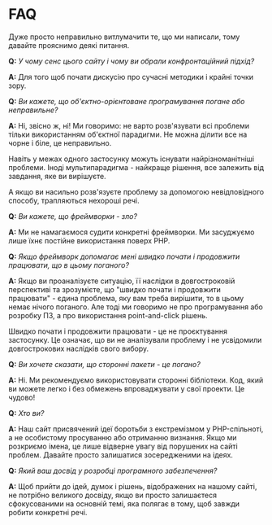 # FAQ #

Дуже просто неправильно витлумачити те, що ми написали, тому давайте прояснимо деякі питання.

**Q:** _У чому сенс цього сайту і чому ви обрали конфронтаційний підхід?_

**A:** Для того щоб почати дискусію про сучасні методики і крайні точки зору.

**Q:** _Ви кажете, що об'єктно-орієнтоване програмування погане або неправильне?_

**A:** Ні, звісно ж, ні! Ми говоримо: не варто розв'язувати всі проблеми тільки використанням об'єктної парадигми. Не можна ділити все на чорне і біле, це неправильно.

Навіть у межах одного застосунку можуть існувати найрізноманітніші проблеми. Іноді мультипарадигма - найкраще рішення, все залежить від завдання, яке ви вирішуєте.

А якщо ви насильно розв'язуєте проблему за допомогою невідповідного способу, трапляються нехороші речі.

**Q:** _Ви кажете, що фреймворки - зло?_

**A:** Ми не намагаємося судити конкретні фреймворки. Ми засуджуємо лише їхнє постійне використання поверх PHP.

**Q:** _Якщо фреймворк допомагає мені швидко почати і продовжити працювати, що в цьому поганого?_

**A:** Якщо ви проаналізуєте ситуацію, її наслідки в довгостроковій перспективі та зрозумієте, що "швидко почати і продовжити працювати" - єдина проблема, яку вам треба вирішити, то в цьому немає нічого поганого. Але тоді ми говоримо не про програмування або розробку ПЗ, а про використання point-and-click рішень.

Швидко почати і продовжити працювати - це не проєктування застосунку. Це означає, що ви не аналізували проблему і не усвідомили довгострокових наслідків свого вибору.

**Q:** _Ви хочете сказати, що сторонні пакети - це погано?_

**A:** Ні. Ми рекомендуємо використовувати сторонні бібліотеки. Код, який ви можете легко і без обмежень впроваджувати у свої проекти. Це чудово!

**Q:** _Хто ви?_

**A:** Наш сайт присвячений ідеї боротьби з екстремізмом у PHP-спільноті, а не особистому просуванню або отриманню визнання. Якщо ми розкриємо імена, це лише відверне увагу від порушених на сайті проблем. Давайте просто залишатися зосередженими на ідеях.

**Q:** _Який ваш досвід у розробці програмного забезпечення?_

**A:** Щоб прийти до ідей, думок і рішень, відображених на нашому сайті, не потрібно великого досвіду, якщо ви просто залишаєтеся сфокусованими на основній темі, яка полягає в тому, щоб завжди робити конкретні речі.



